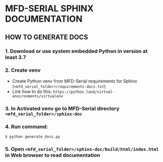 # MFD-SERIAL SPHINX DOCUMENTATION

## HOW TO GENERATE DOCS
### 1. Download or use system embedded Python in version at least 3.7
### 2. Create venv
- Create Python venv from MFD-Serial requirements for Sphinx (`<mfd_serial_folder>/requirements-docs.txt`) 
- Link how to do this: `https://python.land/virtual-environments/virtualenv`
### 3. In Activated venv go to MFD-Serial directory `<mfd_serial_folder>/sphinx-doc`
### 4. Run command:
```shell
$ python generate_docs.py
```
### 5. Open `<mfd_serial_folder>/sphinx-doc/build/html/index.html` in Web browser to read documentation